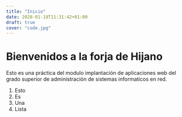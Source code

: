 ```yaml
---
title: "Inicio"
date: 2020-01-19T11:31:42+01:00
draft: true
cover: "code.jpg"
---
```


# Bienvenidos a la forja de Hijano

Esto es una práctica del modulo implantación de aplicaciones web del grado superior de administración de sistemas informaticos en red.

1. Esto
2. Es
3. Una
4. Lista

